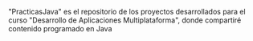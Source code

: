 "PracticasJava" es el repositorio de los proyectos desarrollados para el curso "Desarrollo de Aplicaciones Multiplataforma", donde compartiré contenido programado en Java
